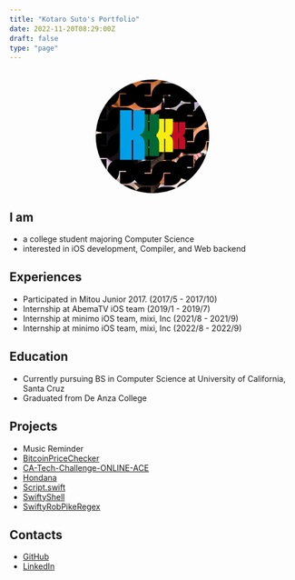```yaml
---
title: "Kotaro Suto's Portfolio"
date: 2022-11-20T08:29:00Z
draft: false
type: "page"
---
```

<meta name="google-site-verification" content="-NAsw02ImQs2Tl-PXGGWMQlxtOOqG50_mPqdqoIkB9c" />
<br>
<img src="/images/twitterIcon.jpg" id="icon" alt="My Twitter Icon Image">
<style>
#icon {
    border-radius: 50%;
    height: 200px;
    width: 200px;
    display: block;
    margin: auto;
}
</style>

## I am

- a college student majoring Computer Science
- interested in iOS development, Compiler, and Web backend

## Experiences

- Participated in Mitou Junior 2017. (2017/5 - 2017/10)
- Internship at AbemaTV iOS team (2019/1 - 2019/7)
- Internship at minimo iOS team, mixi, Inc (2021/8 - 2021/9)
- Internship at minimo iOS team, mixi, Inc (2022/8 - 2022/9)

## Education

- Currently pursuing BS in Computer Science at University of California, Santa Cruz
- Graduated from De Anza College

## Projects

- Music Reminder
- [BitcoinPriceChecker](https://github.com/KS1019/BitcoinPriceChecker)
- [CA-Tech-Challenge-ONLINE-ACE](https://github.com/KS1019/CA-Tech-Challenge-ONLINE-ACE)
- [Hondana](https://github.com/KS1019/Hondana)
- [Script.swift](https://github.com/KS1019/Script.swift)
- [SwiftyShell](https://github.com/KS1019/SwiftyShell)
- [SwiftyRobPikeRegex](https://github.com/KS1019/SwiftyRobPikeRegex)

## Contacts

- [GitHub](https://github.com/KS1019)
- [LinkedIn](https://www.linkedin.com/in/kotarosuto/)
